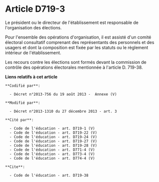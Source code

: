 # Article D719-3

Le président    ou le directeur de l'établissement est responsable de l'organisation des élections. 

Pour l'ensemble des opérations d'organisation, il est assisté d'un comité électoral consultatif comprenant des représentants
des personnels et des usagers et dont la composition est fixée par les statuts ou le règlement intérieur de l'établissement. 

Les recours contre les élections sont formés devant la commission de contrôle des opérations électorales mentionnée à
l'article D. 719-38.

**Liens relatifs à cet article**

	**Codifié par**:

	  - Décret n°2013-756 du 19 août 2013 -  Annexe (V)

	**Modifié par**:

	  - Décret n°2013-1310 du 27 décembre 2013 - art. 3

	**Cité par**:

	  - Code de l'éducation - art. D719-1 (V)
	  - Code de l'éducation - art. D719-22 (V)
	  - Code de l'éducation - art. D719-24 (V)
	  - Code de l'éducation - art. D719-27 (V)
	  - Code de l'éducation - art. D719-28 (V)
	  - Code de l'éducation - art. D771-4 (V)
	  - Code de l'éducation - art. D773-4 (V)
	  - Code de l'éducation - art. D774-4 (V)

	**Cite**:

	  - Code de l'éducation - art. D719-38
